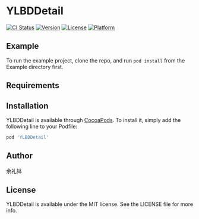 # YLBDDetail

[![CI Status](https://img.shields.io/travis/余礼钵/YLBDDetail.svg?style=flat)](https://travis-ci.org/余礼钵/YLBDDetail)
[![Version](https://img.shields.io/cocoapods/v/YLBDDetail.svg?style=flat)](https://cocoapods.org/pods/YLBDDetail)
[![License](https://img.shields.io/cocoapods/l/YLBDDetail.svg?style=flat)](https://cocoapods.org/pods/YLBDDetail)
[![Platform](https://img.shields.io/cocoapods/p/YLBDDetail.svg?style=flat)](https://cocoapods.org/pods/YLBDDetail)

## Example

To run the example project, clone the repo, and run `pod install` from the Example directory first.

## Requirements

## Installation

YLBDDetail is available through [CocoaPods](https://cocoapods.org). To install
it, simply add the following line to your Podfile:

```ruby
pod 'YLBDDetail'
```

## Author

余礼钵

## License

YLBDDetail is available under the MIT license. See the LICENSE file for more info.
